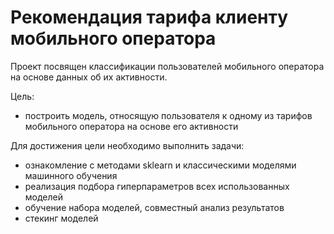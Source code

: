 # Рекомендация тарифа клиенту мобильного оператора

Проект посвящен классификации пользователей мобильного оператора на основе данных об их активности.

Цель:
- построить модель, относящую пользователя к одному из тарифов мобильного оператора на основе его активности

Для достижения цели необходимо выполнить задачи:
- ознакомление с методами sklearn и классическими моделями машинного обучения
- реализация подбора гиперпараметров всех использованных моделей
- обучение набора моделей, совместный анализ результатов
- стекинг моделей